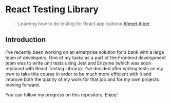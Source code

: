 # React Testing Library

> Learning how to do testing for React applications [Ahmet Alper](https://github.com/ahmetalpergit)

## Introduction

I've recently been working on an enterprise solution for a bank with a large team of developers. One of my tasks as a part of the Frontend development team was to write unit tests using Jest and Enzyme (which was soon replaced with React Testing Library). I've decided after writing tests on my own to take this course in order to be much more efficient with it and improve both the quality of my work for that job and for my own projects moving forward.

You can follow my progress on this repository. Enjoy!
